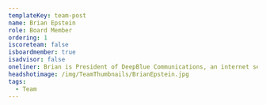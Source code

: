 ```yaml
---
templateKey: team-post
name: Brian Epstein
role: Board Member
ordering: 1
iscoreteam: false
isboardmember: true
isadvisor: false
oneliner: Brian is President of DeepBlue Communications, an internet service provider to the hospitality industry
headshotimage: /img/TeamThumbnails/BrianEpstein.jpg
tags:
  - Team
---
```

